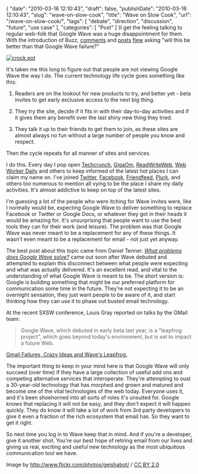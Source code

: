 {
    "date": "2010-03-16 12:10:43",
    "draft": false,
    "publishDate": "2010-03-16 12:10:43",
    "slug": "wave-on-slow-cook",
    "title": "Wave on Slow Cook",
    "url": "\/wave-on-slow-cook\/",
    "tags": [
        "debate",
        "direction",
        "discussion",
        "future",
        "use case"
    ],
    "categories": [
        "Post"
    ]
}I get the feeling talking to regular web-folk that Google Wave was a
huge disappointment for them. With the introduction of Buzz,
[comments](http://www.marketingpilgrim.com/2010/02/google-buzz-launches-150-million-user-social-network.html#comment-109554)
and
[posts](http://webworkerdaily.com/2010/02/11/google-buzz-already-better-than-google-wave-and-maybe-facebook-too/)
[flew](http://blogs.laweekly.com/stylecouncil/tech/is-google-buzz-worth-all-the-b/)
asking "will this be better than that Google Wave failure?"

[![crock
pot](//farm5.static.flickr.com/4002/4312748848_c00784dd3f.jpg)](//www.flickr.com/photos/geishabot/4312748848/)

It's taken me this long to figure out that people are not viewing Google
Wave the way I do. The current technology life cycle goes something like
this:

1.  Readers are on the lookout for new products to try, and better yet -
    beta invites to get early exclusive access to the next big thing.

2.  They try the site, decide if it fits in with their day-to-day
    activities and if it gives them any benefit over the last shiny new
    thing they tried.

3.  They talk it up to their friends to get them to join, as these sites
    are almost always no fun without a large number of people you know
    and respect.

Then the cycle repeats for all manner of sites and services.

I do this. Every day I pop open [Techcrunch](http://techcrunch.com),
[GigaOm](http://gigaom.com),
[ReadWriteWeb](http://www.readwriteweb.com/), [Web Worker
Daily](http://webworkerdaily.com/) and others to keep informed of the
latest hot places I can claim my name on. I've joined
[Twitter](http://twitter.com/joshnunn),
[Facebook](http://www.facebook.com/joshnunn),
[Friendfeed](http://friendfeed.com/joshnunn),
[Plurk](http://www.plurk.com/joshnunn), and others too numerous to
mention all vying to be the place I share my daily activities. It's
almost addictive to keep on top of the latest sites.

I'm guessing a lot of the people who were itching for Wave invites were,
like I normally would be, expecting Google Wave to deliver something to
replace Facebook or Twitter or Google Docs, or whatever they got in
their heads it would be amazing for. It's unsurprising that people want
to use the best tools they can for their work (and leisure). The problem
was that Google Wave was never meant to be a replacement for any of
these things. It wasn't even meant to be a replacement for email - not
just yet anyway.

The best post about this topic came from Daniel Tenner. [*What problems
does Google Wave
solve?*](http://danieltenner.com/posts/0012-google-wave.html) came out
soon after Wave debuted and attempted to explain this disconnect between
what people were expecting and what was actually delivered. It's an
excellent read, and vital to the understanding of what Google Wave is
meant to be. The short version is: Google is building something that
might be our preferred platform for communication some time in the
future. They're not expecting it to be an overnight sensation, they just
want people to be aware of it, and start thinking how they can use it to
phase out busted email technology.

At the recent SXSW conference, Louis Gray reported on talks by the GMail
team:

> Google Wave, which debuted in early beta last year, is a "leapfrog
> project", which goes beyond today's environment, but is set to impact
> a future Web.

[Gmail Failures, Crazy Ideas and Wave's
Leapfrog.](http://blog.louisgray.com/2010/03/gmail-failures-crazy-ideas-and-waves.html)

The important thing to keep in your mind here is that Google Wave will
only succeed (over time) if they have a large collection of useful add
ons and competing alternative services that interoperate. They're
attempting to oust a 30-year-old technology that has morphed and grown
and matured and become one of the vital technologies of the web today.
Everyone uses it, and it's been shoehorned into all sorts of roles it's
unsuited for. Google knows that replacing it will not be easy, and they
don't expect it will happen quickly. They do know it will take a lot of
work from 3rd party developers to give it even a fraction of the rich
ecosystem that email has. So they want to get it right.

So next time you log in to Wave keep that in mind. And if you're a
developer, give it another shot. You're our best hope of retiring email
from our lives and giving us real, exciting and useful new technology as
the most ubiquitous communication tool we have.

Image by <span cc="http://creativecommons.org/ns#"
about="http://www.flickr.com/photos/geishabot/4312748848/"><http://www.flickr.com/photos/geishabot/>
/ [CC BY 2.0](http://creativecommons.org/licenses/by/2.0/)</span>